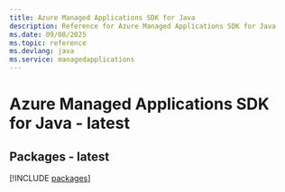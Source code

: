 ```yaml
---
title: Azure Managed Applications SDK for Java
description: Reference for Azure Managed Applications SDK for Java
ms.date: 09/08/2025
ms.topic: reference
ms.devlang: java
ms.service: managedapplications
---
```

# Azure Managed Applications SDK for Java - latest
## Packages - latest
[!INCLUDE [packages](managed-applications-index.md)]